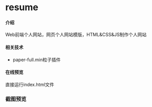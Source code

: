 # resume
#### 介绍
Web前端个人网站，网页个人网站模版，HTML&CSS&JS制作个人网站

#### 相关技术
- paper-full.min粒子插件
#### 在线预览
直接运行index.html文件
### 截图预览
